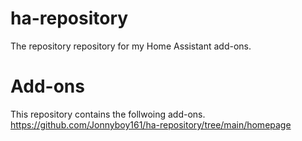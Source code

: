 # ha-repository
The repository repository for my Home Assistant add-ons.
# Add-ons
This repository contains the follwoing add-ons.
https://github.com/Jonnyboy161/ha-repository/tree/main/homepage

